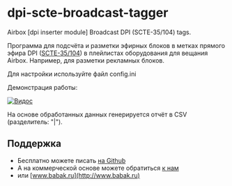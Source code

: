 # dpi-scte-broadcast-tagger
Airbox [dpi inserter module] Broadcast DPI (SCTE-35/104) tags.
 
Программа для подсчёта и разметки эфирных блоков в метках прямого эфира DPI ([SCTE-35/104](https://en.wikipedia.org/wiki/SCTE-35)) в плейлистах оборудования для вещания Airbox. Например, для разметки рекламных блоков.
 
Для настройки используйте файл config.ini
 
Демонстрация работы:

[![Видос](https://img.youtube.com/vi/ROd0PoMJpEo/0.jpg)](https://www.youtube.com/watch?v=ROd0PoMJpEo)

На основе обработанных данных генерируется отчёт в CSV (разделитель: "|").
 
 
## Поддержка
* Бесплатно можете писать [на Github](https://github.com/bridgemedia/dpi-scte-broadcast-tagger/issues)
* А на коммерческой основе можете обратиться [к нам](https://bridgemedia.ru/about/contacts/)
* или [www.babak.ru](http://www.babak.ru)

